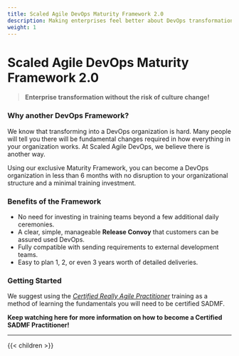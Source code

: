 ```yaml
---
title: Scaled Agile DevOps Maturity Framework 2.0
description: Making enterprises feel better about DevOps transformation
weight: 1
---
```


# Scaled Agile DevOps Maturity Framework 2.0

>**Enterprise transformation without the risk of culture change!**

### Why another DevOps Framework?

We know that transforming into a DevOps organization is hard. Many people will tell you there will be fundamental changes
required in how everything in your organization works. At Scaled Agile DevOps, we believe there is another way.

Using
our exclusive Maturity Framework, you can become a DevOps organization in less than 6 months with no disruption to your
organizational structure and a minimal training investment.

### Benefits of the Framework

- No need for investing in training teams beyond a few additional daily ceremonies.
- A clear, simple, manageable **Release Convoy** that customers can be assured used DevOps.
- Fully compatible with sending requirements to external development teams.
- Easy to plan 1, 2, or even 3 years worth of detailed deliveries.

### Getting Started

We suggest using the *[Certified Really Agile Practitioner](https://www.youtube.com/watch?v=cwbiSCgiZNA)* training as a method of learning the fundamentals you will need
to be certified SADMF.

**Keep watching here for more information on how to become a Certified SADMF Practitioner!**

---

{{< children >}}
